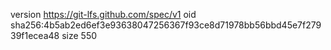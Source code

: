 version https://git-lfs.github.com/spec/v1
oid sha256:4b5ab2ed6ef3e93638047256367f93ce8d71978bb56bbd45e7f27939f1ecea48
size 550
